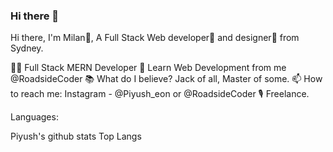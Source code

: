 ### Hi there 👋
Hi there, I'm Milan👦,
A Full Stack Web developer🎯 and designer🌈 from Sydney.

👨‍💻 Full Stack MERN Developer
🎥 Learn Web Development from me @RoadsideCoder
📚 What do I believe? Jack of all, Master of some.
📫 How to reach me: Instagram - @Piyush_eon or @RoadsideCoder
🎙 Freelance.

Languages:

       

Piyush's github stats Top Langs
